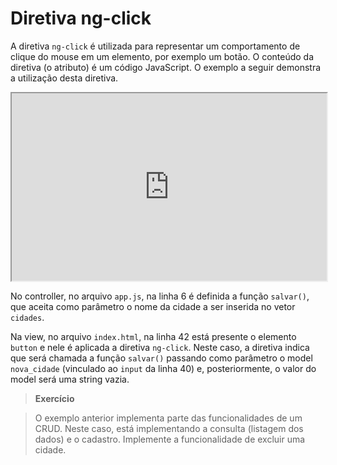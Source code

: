 # Diretiva ng-click

A diretiva `ng-click` é utilizada para representar um comportamento de clique do mouse em um elemento, por exemplo um botão. O conteúdo da diretiva (o atributo) é um código JavaScript. O exemplo a seguir demonstra a utilização desta diretiva.

<iframe src="http://embed.plnkr.co/b3R5JbdIintYmk8HUkcx/preview" width="100%" height="300"></iframe>

No controller, no arquivo `app.js`, na linha 6 é definida a função `salvar()`, que aceita como parâmetro o nome da cidade a ser inserida no vetor `cidades`.

Na view, no arquivo `index.html`, na linha 42 está presente o elemento `button` e nele é aplicada a diretiva `ng-click`. Neste caso, a diretiva indica que será chamada a função `salvar()` passando como parâmetro o model `nova_cidade` (vinculado ao `input` da linha 40) e, posteriormente, o valor do model será uma string vazia.

> **Exercício**

> O exemplo anterior implementa parte das funcionalidades de um CRUD. Neste caso, está implementando a consulta (listagem dos dados) e o cadastro. Implemente a funcionalidade de excluir uma cidade.
